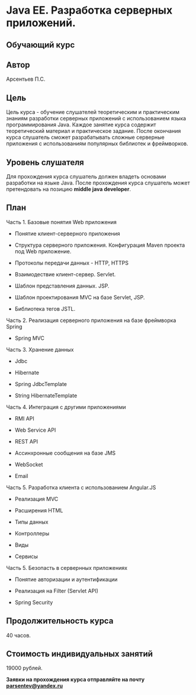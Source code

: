 Java EE. Разработка серверных приложений.
=========================================
Обучающий курс
--------------

Автор
-----
Арсентьев П.С.

Цель
----
Цель курса - обучение слушателей теоретическим и практическим знаниям разработки серверных приложений с использованием языка программирования Java. 
Каждое занятие курса содержит теоретический материал и практическое задание. После окончания курса слушатель сможет разрабатывать 
сложные серверные приложения с использованиям популярных библиотек и фреймворков.

Уровень слушателя
-----------------
Для прохождения курса слушатель должен владеть основами разработки на языке Java. 
После прохождения курса слушатель может претендовать на позицию **middle java developer**.

План
----
Часть 1. Базовые понятия Web приложения

- Понятие клиент-серверного приложения

- Структура серверного приложения. Конфигурация Maven проекта под Web приложение.

- Протоколы передачи данных - HTTP, HTTPS

- Взаимодествие клиент-сервер. Servlet.

- Шаблон представления данных. JSP.

- Шаблон проектирования MVC на базе Servlet, JSP.

- Библиотека тегов JSTL.

Часть 2. Реализация серверного приложения на базе фреймворка Spring

- Spring MVC

Часть 3. Хранение данных

- Jdbc

- Hibernate

- Spring JdbcTemplate

- String HibernateTemplate

Часть 4. Интеграция с другими приложениями

- RMI API

- Web Service API

- REST API

- Ассинхронные сообщения на базе JMS

- WebSocket

- Email

Часть 5. Разработка клиента с использованием Angular.JS

- Реализация MVC

- Расширения HTML

- Типы данных

- Контроллеры

- Виды

- Сервисы

Часть 5. Безопасть в сервернных приложениях

- Понятие авторизации и аутентификации

- Реализация на Filter (Servlet API)

- Spring Security

Продолжительность курса
-----------------------
40 часов.

Стоимость индивидуальных занятий
--------------------------------
19000 рублей.

**Заявки на прохождения курса отправляйте на почту parsentev@yandex.ru**